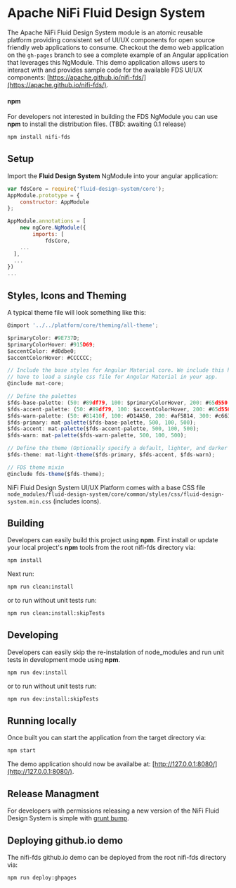 # Apache NiFi Fluid Design System

The Apache NiFi Fluid Design System module is an atomic reusable platform providing consistent set of UI/UX components for open source friendly web applications to consume. Checkout the demo web application on the `gh-pages` branch to see a complete example of an Angular application that leverages this NgModule. This demo application allows users to interact with and provides sample code for the available FDS UI/UX components: [https://apache.github.io/nifi-fds/](https://apache.github.io/nifi-fds/).

#### npm

For developers not interested in building the FDS NgModule you can use **npm** to install the distribution files. (TBD: awaiting 0.1 release)

```bash
npm install nifi-fds
```

## Setup

Import the **Fluid Design System** NgModule into your angular application:

```javascript
var fdsCore = require('fluid-design-system/core');
AppModule.prototype = {
    constructor: AppModule
};

AppModule.annotations = [
    new ngCore.NgModule({
        imports: [
            fdsCore,
    ...
  ],
  ...
})
...
```

## Styles, Icons and Theming

A typical theme file will look something like this:

```javascript
@import '../../platform/core/theming/all-theme';

$primaryColor: #9E737D;
$primaryColorHover: #915D69;
$accentColor: #d0dbe0;
$accentColorHover: #CCCCCC;

// Include the base styles for Angular Material core. We include this here so that you only
// have to load a single css file for Angular Material in your app.
@include mat-core;

// Define the palettes
$fds-base-palette: (50: #89df79, 100: $primaryColorHover, 200: #65d550, 300: #53d03b, 400: #46c32f, 500: $primaryColor, 600: $primaryColor, 700: #89df79, 800: #29701b, 900: #215c16, A100: #9be48d, A200: #ade9a2, A400: #bfedb6, A700: #1a4711, contrast: (50: $black-87-opacity, 100: $black-87-opacity, 200: $black-87-opacity, 300: white, 400: white, 500: $white-87-opacity, 600: $white-87-opacity, 700: $white-87-opacity, 800: $white-87-opacity, 900: $white-87-opacity, A100: $black-87-opacity, A200: white, A400: white, A700: $white-87-opacity));
$fds-accent-palette: (50: #89df79, 100: $accentColorHover, 200: #65d550, 300: #53d03b, 400: #46c32f, 500: $accentColor, 600: $accentColor, 700: #89df79, 800: #29701b, 900: #215c16, A100: #9be48d, A200: #ade9a2, A400: #bfedb6, A700: #1a4711, contrast: (50: $black-87-opacity, 100: $black-87-opacity, 200: $black-87-opacity, 300: white, 400: white, 500: $white-87-opacity, 600: $white-87-opacity, 700: $white-87-opacity, 800: $white-87-opacity, 900: $white-87-opacity, A100: $black-87-opacity, A200: white, A400: white, A700: $white-87-opacity));
$fds-warn-palette: (50: #81410f, 100: #D14A50, 200: #af5814, 300: #c66317, 400: #dd6f19, 500: $warnColor, 600: $warnColor, 700: #eea66e, 800: #f1b485, 900: #f4c29b, A100: #ec9857, A200: #89df79, A400: #89df79, A700: #f6d0b2, contrast: (50: $black-87-opacity, 100: $black-87-opacity, 200: $black-87-opacity, 300: white, 400: white, 500: $white-87-opacity, 600: $white-87-opacity, 700: $white-87-opacity, 800: $white-87-opacity, 900: $white-87-opacity, A100: $black-87-opacity, A200: white, A400: white, A700: $white-87-opacity));
$fds-primary: mat-palette($fds-base-palette, 500, 100, 500);
$fds-accent: mat-palette($fds-accent-palette, 500, 100, 500);
$fds-warn: mat-palette($fds-warn-palette, 500, 100, 500);

// Define the theme (Optionally specify a default, lighter, and darker hue.)
$fds-theme: mat-light-theme($fds-primary, $fds-accent, $fds-warn);

// FDS theme mixin
@include fds-theme($fds-theme);
```

NiFi Fluid Design System UI/UX Platform comes with a base CSS file `node_modules/fluid-design-system/core/common/styles/css/fluid-design-system.min.css` (includes icons).

## Building

Developers can easily build this project using **npm**. First install or update your local project's **npm** tools from the root nifi-fds directory via:

```bash
npm install
```

Next run:

```bash
npm run clean:install
```

or to run without unit tests run:

```bash
npm run clean:install:skipTests
```

## Developing

Developers can easily skip the re-instalation of node_modules and run unit tests in development mode using **npm**.

```bash
npm run dev:install
```

or to run without unit tests run:

```bash
npm run dev:install:skipTests
```

## Running locally

Once built you can start the application from the target directory via:

```bash
npm start
```

The demo application should now be availalbe at: [http://127.0.0.1:8080/](http://127.0.0.1:8080/).

## Release Managment

For developers with permissions releasing a new version of the NiFi Fluid Design System is simple with [grunt bump](https://github.com/vojtajina/grunt-bump).

## Deploying github.io demo

The nifi-fds github.io demo can be deployed from the root nifi-fds directory via:

```bash
npm run deploy:ghpages
```

